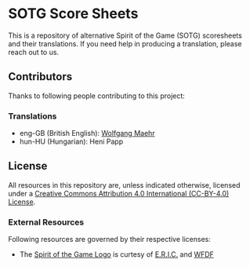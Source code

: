 # SOTG Score Sheets
This is a repository of alternative Spirit of the Game (SOTG) scoresheets and their translations. If you need help in producing a translation, please reach out to us.

## Contributors
Thanks to following people contributing to this project:

### Translations
* eng-GB (British English): [Wolfgang Maehr](http://njyo.net)
* hun-HU (Hungarian): Heni Papp

## License
All resources in this repository are, unless indicated otherwise, licensed under a [Creative Commons Attribution 4.0 International (CC-BY-4.0) License](http://creativecommons.org/licenses/by/4.0/).  

### External Resources
Following resources are governed by their respective licenses:
* The [Spirit of the Game Logo](http://www.spiritofthegameday.org/resources/) is curtesy of [E.R.I.C.](http://earlyrecognitioniscritical.org) and [WFDF](http://www.wfdf.org)
